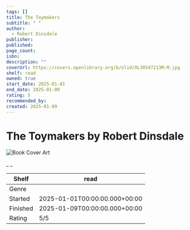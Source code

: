 ```yaml
---
tags: []
title: The Toymakers
subtitle: " "
author:
  - Robert Dinsdale
publisher:
published:
page_count:
isbn:
description: ""
coverUrl: https://covers.openlibrary.org/b/olid/OL30547213M-M.jpg
shelf: read
owned: true
start_date: 2025-01-01
end_date: 2025-01-09
rating: 5
recommended_by:
created: 2025-01-09
---
```


# The Toymakers by Robert Dinsdale

![Book Cover Art](https://covers.openlibrary.org/b/olid/OL30547213M-M.jpg)

_ _

| Shelf | read |
| --- | --- |
| Genre |  |
| Started | 2025-01-01T00:00:00.000+00:00 |
| Finished | 2025-01-09T00:00:00.000+00:00 |
| Rating | 5/5 |

